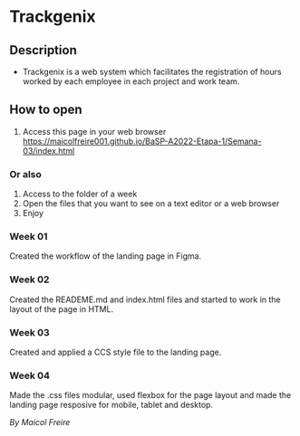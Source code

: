 # Trackgenix

## Description
- Trackgenix is a web system which facilitates the registration of hours worked by each employee in each project and work team.

## How to open
1. Access this page in your web browser https://maicolfreire001.github.io/BaSP-A2022-Etapa-1/Semana-03/index.html
### Or also
1. Access to the folder of a week
2. Open the files that you want to see on a text editor or a web browser
3. Enjoy

### Week 01 
Created the workflow of the landing page in Figma.

### Week 02
Created the READEME.md and index.html files and started to work in the layout of the page in HTML.

### Week 03
Created and applied a CCS style file to the landing page.

### Week 04
Made the .css files modular, used flexbox for the page layout and made the landing page resposive for mobile, tablet and desktop.
 
_By Maicol Freire_
